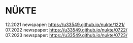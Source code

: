# NÜKTE  
12.2021 newspaper: https://u33549.github.io/nukte/1221/  
07.2022 newspaper: https://u33549.github.io/nukte/0722/  
07.2023 newspaper: https://u33549.github.io/nukte/0723/